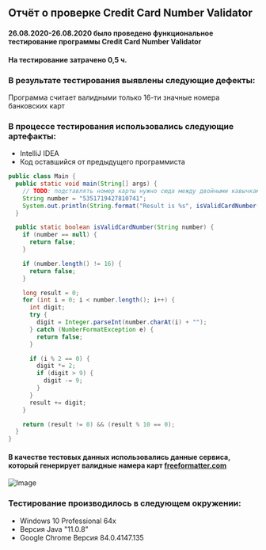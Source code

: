 ## Отчёт о проверке Credit Card Number Validator

#### 26.08.2020-26.08.2020 было проведено функциональное тестирование программы Credit Card Number Validator
#### На тестирование затрачено 0,5 ч.

### В результате тестирования выявлены следующие дефекты:
Программа считает валидными только 16-ти значные номера банковских карт

### В процессе тестирования использовались следующие артефакты:
* IntelliJ IDEA
 * Код оставшийся от предыдущего программиста
  ```Java
public class Main {
    public static void main(String[] args) {
      // TODO: подставлять номер карты нужно сюда между двойными кавычками, без пробелов
      String number = "5351719427810741";
      System.out.println(String.format("Result is %s", isValidCardNumber(number) ? "OK" : "FAIL"));
    }
  
    public static boolean isValidCardNumber(String number) {
      if (number == null) {
        return false;
      }
  
      if (number.length() != 16) {
        return false;
      }
  
      long result = 0;
      for (int i = 0; i < number.length(); i++) {
        int digit;
        try {
          digit = Integer.parseInt(number.charAt(i) + "");
        } catch (NumberFormatException e) {
          return false;
        }
  
        if (i % 2 == 0) {
          digit *= 2;
          if (digit > 9) {
            digit -= 9;
          }
        }
        result += digit;
      }
  
      return (result != 0) && (result % 10 == 0);
    }
  }
  ```
#### В качестве тестовых данных использовались данные сервиса, который генерирует валидные намера карт [freeformatter.com](https://www.freeformatter.com/credit-card-number-generator-validator.html)
![Image](https://monosnap.com/file/JrWV1nzbGpNtcYg5lBQHxwyyJeSTrF)

### Тестирование производилось в следующем окружении:
* Windows 10 Professional 64х
* Версия Java "11.0.8"
* Google Chrome Версия 84.0.4147.135
